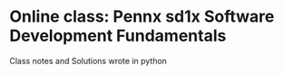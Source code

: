 # Online class: Pennx sd1x Software Development Fundamentals

Class notes and Solutions wrote in python